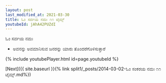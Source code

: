 ```yaml
---
layout: post
last_modified_at: 2021-03-30
title: ಓಂ ಸರ್ವಯ ನಮಃ ೧೧ ಟೈಮ್ಸ್
youtubeId: jAhA42PUZdI
---
```

 
 
 ಓಂ ಸರ್ವಯ ನಮಃ  
 
 -  ಅವನನ್ನು ಅವಮಾನಿಸುವ ಜನರನ್ನು ಯಾರು ತೊಂದರೆಗೊಳಿಸುತ್ತಾರೆ 
 
  
 
  
 
 
 
 
 
 


{% include youtubePlayer.html id=page.youtubeId %}
 
[Next]({{ site.baseurl }}{% link  split1/_posts/2014-03-02-ಓಂ ಸಂಕರಯ ನಮಃ ೧೧ ಟೈಮ್ಸ್.md%})
 
